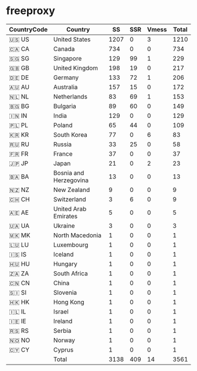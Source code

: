 # freeproxy

|CountryCode|Country|SS|SSR|Vmess|Total|
|  ----  | ----  |  ----  | ----  |  ----  | ----  |
|🇺🇸 US|United States|1207|0|3|1210|
|🇨🇦 CA|Canada|734|0|0|734|
|🇸🇬 SG|Singapore|129|99|1|229|
|🇬🇧 GB|United Kingdom|198|19|0|217|
|🇩🇪 DE|Germany|133|72|1|206|
|🇦🇺 AU|Australia|157|15|0|172|
|🇳🇱 NL|Netherlands|83|69|1|153|
|🇧🇬 BG|Bulgaria|89|60|0|149|
|🇮🇳 IN|India|129|0|0|129|
|🇵🇱 PL|Poland|65|44|0|109|
|🇰🇷 KR|South Korea|77|0|6|83|
|🇷🇺 RU|Russia|33|25|0|58|
|🇫🇷 FR|France|37|0|0|37|
|🇯🇵 JP|Japan|21|0|2|23|
|🇧🇦 BA|Bosnia and Herzegovina|13|0|0|13|
|🇳🇿 NZ|New Zealand|9|0|0|9|
|🇨🇭 CH|Switzerland|3|6|0|9|
|🇦🇪 AE|United Arab Emirates|5|0|0|5|
|🇺🇦 UA|Ukraine|3|0|0|3|
|🇲🇰 MK|North Macedonia|1|0|0|1|
|🇱🇺 LU|Luxembourg|1|0|0|1|
|🇮🇸 IS|Iceland|1|0|0|1|
|🇭🇺 HU|Hungary|1|0|0|1|
|🇿🇦 ZA|South Africa|1|0|0|1|
|🇨🇳 CN|China|1|0|0|1|
|🇸🇮 SI|Slovenia|1|0|0|1|
|🇭🇰 HK|Hong Kong|1|0|0|1|
|🇮🇱 IL|Israel|1|0|0|1|
|🇮🇪 IE|Ireland|1|0|0|1|
|🇷🇸 RS|Serbia|1|0|0|1|
|🇳🇴 NO|Norway|1|0|0|1|
|🇨🇾 CY|Cyprus|1|0|0|1|
||Total|3138|409|14|3561|
